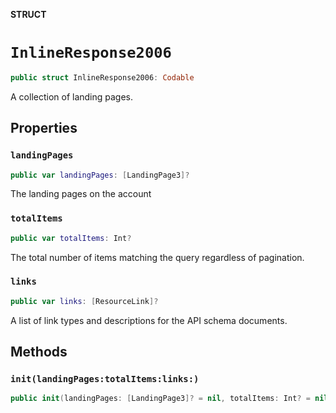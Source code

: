 **STRUCT**

# `InlineResponse2006`

```swift
public struct InlineResponse2006: Codable
```

A collection of landing pages.

## Properties
### `landingPages`

```swift
public var landingPages: [LandingPage3]?
```

The landing pages on the account

### `totalItems`

```swift
public var totalItems: Int?
```

The total number of items matching the query regardless of pagination.

### `links`

```swift
public var links: [ResourceLink]?
```

A list of link types and descriptions for the API schema documents.

## Methods
### `init(landingPages:totalItems:links:)`

```swift
public init(landingPages: [LandingPage3]? = nil, totalItems: Int? = nil, links: [ResourceLink]? = nil)
```
